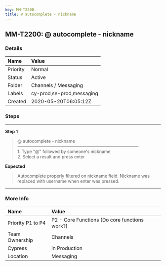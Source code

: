 ```yaml
---
key: MM-T2200
title: @ autocomplete - nickname
---
```


## MM-T2200: @ autocomplete - nickname

### Details

| Name     | Value                     |
| :------- | :------------------------ |
| Priority | Normal                    |
| Status   | Active                    |
| Folder   | Channels / Messaging      |
| Labels   | cy-prod,se-prod,messaging |
| Created  | 2020-05-20T06:05:12Z      |

### Steps

<hr/>

**Step 1**

> <article>@ autocomplete - nickname<br />&mdash;&mdash;&mdash;&mdash;&mdash;&mdash;&mdash;&mdash;&mdash;&mdash;&mdash;&mdash;&mdash;&mdash;&mdash;&mdash;&mdash;&mdash;&mdash;&mdash;&mdash;&mdash;&mdash;&mdash;&mdash;&mdash;&mdash;&mdash;<br />1. Type &quot;@&quot; followed by someone's nickname<br />2. Select a result and press enter</article>

**Expected**

> <article>Autocomplete properly filtered on nickname field. Nickname was replaced with username when enter was pressed.</article>

<hr/>

### More Info

| Name              | Value                                         |
| :---------------- | :-------------------------------------------- |
| Priority P1 to P4 | P2 - Core Functions (Do core functions work?) |
| Team Ownership    | Channels                                      |
| Cypress           | in Production                                 |
| Location          | Messaging                                     |
